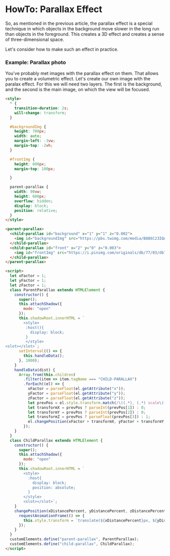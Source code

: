 # HowTo: Parallax Effect

So, as mentioned in the previous article, the parallax effect is a special technique in which objects in the background 
move slower in the long run than objects in the foreground. This creates a 3D effect and creates a sense of 
three-dimensional space. 

Let's consider how to make such an effect in practice.

### Example: Parallax photo
You've probably met images with the parallax effect on them. That allows you to create a volumetric effect. Let's create 
our own image with the paralax effect. 
For this we will need two layers. The first is the background, and the second is the main image, on which the view will
be focused.
 
```html
<style>
  * {
    transition-duration: 2s;
    will-change: transform;
  }

  #backgroundImg {
    height: 700px;
    width: auto;
    margin-left: -3vw;
    margin-top: -2vh;
  }

  #frontImg {
    height: 600px;
    margin-top: 100px;

  }

  parent-parallax {
    width: 90vw;
    height: 600px;
    overflow: hidden;
    display: block;
    position: relative;
  }
</style>

<parent-parallax>
  <child-parallax id="background" x="1" y="1" z="0.002">
    <img id="backgroundImg" src="https://pbs.twimg.com/media/B886C23IQAEt2aB.jpg" alt="background image">
  </child-parallax>
  <child-parallax id="front" x="2" y="0" z="0.003">
    <img id="frontImg" src="https://i.pinimg.com/originals/db/77/03/db7703221e42fe762a735e164a325f03.png" alt="main image">
  </child-parallax>
</parent-parallax>

<script>
  let xFactor = 1;
  let yFactor = 1;
  let zFactor = 1;
  class ParentParallax extends HTMLElement {
    constructor() {
      super();
      this.attachShadow({
        mode: "open"
      });
      this.shadowRoot.innerHTML = `
        <style>
         :host(){
           display: block;
         }
         </style>
<slot></slot>`;
      setInterval(() => {
        this.handleData();
      }, 1000);
    }
    handleData(dist) {
      Array.from(this.children)
        .filter(item => item.tagName === "CHILD-PARALLAX")
        .forEach((el) => {
          xFactor = parseFloat(el.getAttribute("x"));
          yFactor = parseFloat(el.getAttribute("y"));
          zFactor = parseFloat(el.getAttribute("z"));
          let prevPos = el.style.transform.match(/\((.*), (.*) scale\((.*)\)/);
          let transformX = prevPos ? parseInt(prevPos[1]) : 0;
          let transformY = prevPos ? parseInt(prevPos[2]) : 0;
          let transformZ = prevPos ? parseFloat(prevPos[3]) : 1;
          el.changePosition(xFactor + transformX, yFactor + transformY, zFactor + transformZ);
        });
    }
  }
  class ChildParallax extends HTMLElement {
    constructor() {
      super();
      this.attachShadow({
        mode: "open"
      });
      this.shadowRoot.innerHTML = `
        <style>
          :host{
            display: block;
            position: absolute;
          }
        </style>
        <slot></slot>`;
    }
    changePosition(xDistancePercent, yDistancePercent, zDistancePercent) {
      requestAnimationFrame(() => {
        this.style.transform = `translate(${xDistancePercent}px, ${yDistancePercent}px) scale(${zDistancePercent})`;
      });
    }
  }
  customElements.define("parent-parallax", ParentParallax);
  customElements.define("child-parallax", ChildParallax);
</script>
```